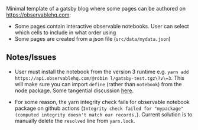 Minimal template of a gatsby blog where some pages can be authored on https://observablehq.com:
- Some pages contain interactive observable notebooks.  User can select which cells to include in what order using
- Some pages are created from a json file (`src/data/mydata.json`)

## Notes/Issues

- User must install the notebook from the version 3 runtime e.g. `yarn add https://api.observablehq.com/@robin
l/gatsby-test.tgz\?v\=3`.  This will make sure you can import `define` (rather than `notebook`) from the node package.  Some tangential discussion [here](https://talk.observablehq.com/t/runtime-v3-modules/1767).

- For some reason, the yarn integrity check fails for observable notebook package on github actions (`Integrity check failed for "mypackage" (computed integrity doesn't match our records,`).  Current solution is to manually delete the `resolved` line from `yarn.lock`.
